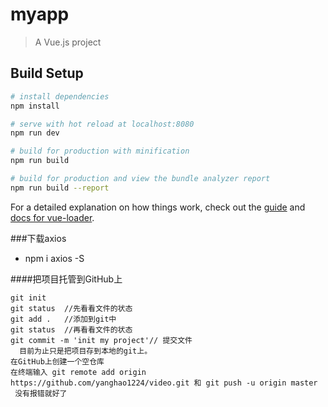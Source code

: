 # myapp

> A Vue.js project

## Build Setup

``` bash
# install dependencies
npm install

# serve with hot reload at localhost:8080
npm run dev

# build for production with minification
npm run build

# build for production and view the bundle analyzer report
npm run build --report
```

For a detailed explanation on how things work, check out the [guide](http://vuejs-templates.github.io/webpack/) and [docs for vue-loader](http://vuejs.github.io/vue-loader).


###下载axios
+ npm i axios -S

####把项目托管到GitHub上
```
git init
git status  //先看看文件的状态
git add .   //添加到git中
git status  //再看看文件的状态   
git commit -m 'init my project'// 提交文件
  目前为止只是把项目存到本地的git上。
在GitHub上创建一个空仓库
在终端输入 git remote add origin https://github.com/yanghao1224/video.git 和 git push -u origin master
 没有报错就好了
```